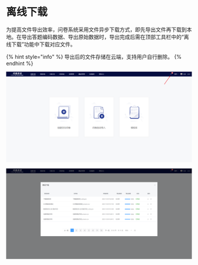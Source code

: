 # 离线下载

为提高文件导出效率，问卷系统采用文件异步下载方式，即先导出文件再下载到本地。在导出答题编码数据、导出原始数据时，导出完成后需在顶部工具栏中的“离线下载”功能中下载对应文件。

{% hint style="info" %}
导出后的文件存储在云端，支持用户自行删除。
{% endhint %}

![离线下载入口](../../../.gitbook/assets/Snipaste_2023-10-09_10-31-38.png)

![离线下载弹窗](../../../.gitbook/assets/Snipaste_2023-10-09_10-31-51.png)
